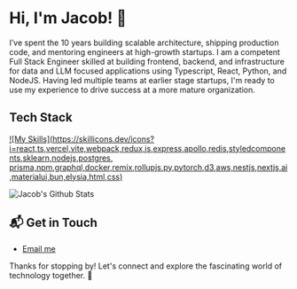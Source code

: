 # Hi, I'm Jacob! 👋

I’ve spent the 10 years building scalable architecture, shipping production code, and mentoring engineers at high-growth startups. I am a competent Full Stack Engineer skilled at building frontend, backend, and infrastructure for data and LLM focused applications using Typescript, React, Python, and NodeJS. Having led multiple teams at earlier stage startups, I'm ready to use my experience to drive success at a more mature organization.

## Tech Stack
[![My Skills](https://skillicons.dev/icons?i=react,ts,vercel,vite,webpack,redux,js,express,apollo,redis,styledcomponents,sklearn,nodejs,postgres, prisma,npm,graphql,docker,remix,rollupjs,py,pytorch,d3,aws,nestjs,nextjs,ai,materialui,bun,elysia,html,css)](https://skillicons.dev)

![Jacob's Github Stats](https://github-stats-seven-bay.vercel.app/api?username=jbeck018&theme=transparent&show_icons=true&hide_border=true&count_private=true)


## 📬 Get in Touch

- [Email me](mailto:jacobbeck.dev@gmail.com)

Thanks for stopping by! Let's connect and explore the fascinating world of technology together. 🚀
